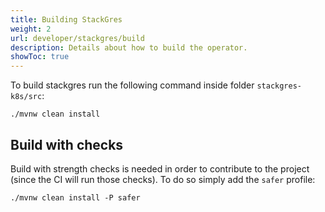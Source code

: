 ```yaml
---
title: Building StackGres
weight: 2
url: developer/stackgres/build
description: Details about how to build the operator.
showToc: true
---
```


To build stackgres run the following command inside folder `stackgres-k8s/src`:

```
./mvnw clean install
```

## Build with checks

Build with strength checks is needed in order to contribute to the project (since the CI will run those checks).
 To do so simply add the `safer` profile:

```
./mvnw clean install -P safer
```
